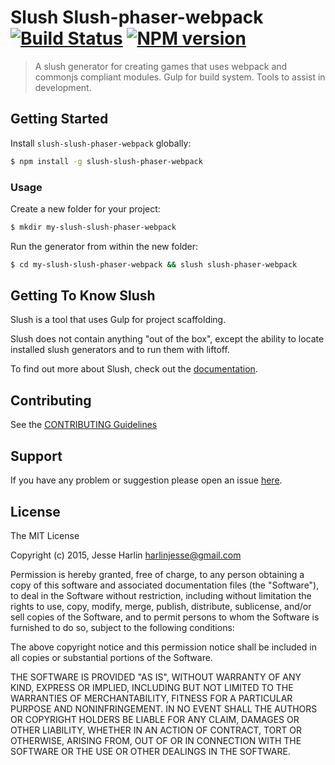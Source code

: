 # Slush Slush-phaser-webpack [![Build Status](https://secure.travis-ci.org/the-simian/slush-slush-phaser-webpack.png?branch=master)](https://travis-ci.org/the-simian/slush-slush-phaser-webpack) [![NPM version](https://badge-me.herokuapp.com/api/npm/slush-slush-phaser-webpack.png)](http://badges.enytc.com/for/npm/slush-slush-phaser-webpack)

> A slush generator for creating games that uses webpack and commonjs compliant modules. Gulp for build system. Tools to assist in development.


## Getting Started

Install `slush-slush-phaser-webpack` globally:

```bash
$ npm install -g slush-slush-phaser-webpack
```

### Usage

Create a new folder for your project:

```bash
$ mkdir my-slush-slush-phaser-webpack
```

Run the generator from within the new folder:

```bash
$ cd my-slush-slush-phaser-webpack && slush slush-phaser-webpack
```

## Getting To Know Slush

Slush is a tool that uses Gulp for project scaffolding.

Slush does not contain anything "out of the box", except the ability to locate installed slush generators and to run them with liftoff.

To find out more about Slush, check out the [documentation](https://github.com/slushjs/slush).

## Contributing

See the [CONTRIBUTING Guidelines](https://github.com/the-simian/slush-slush-phaser-webpack/blob/master/CONTRIBUTING.md)

## Support
If you have any problem or suggestion please open an issue [here](https://github.com/the-simian/slush-slush-phaser-webpack/issues).

## License 

The MIT License

Copyright (c) 2015, Jesse Harlin <harlinjesse@gmail.com>

Permission is hereby granted, free of charge, to any person
obtaining a copy of this software and associated documentation
files (the "Software"), to deal in the Software without
restriction, including without limitation the rights to use,
copy, modify, merge, publish, distribute, sublicense, and/or sell
copies of the Software, and to permit persons to whom the
Software is furnished to do so, subject to the following
conditions:

The above copyright notice and this permission notice shall be
included in all copies or substantial portions of the Software.

THE SOFTWARE IS PROVIDED "AS IS", WITHOUT WARRANTY OF ANY KIND,
EXPRESS OR IMPLIED, INCLUDING BUT NOT LIMITED TO THE WARRANTIES
OF MERCHANTABILITY, FITNESS FOR A PARTICULAR PURPOSE AND
NONINFRINGEMENT. IN NO EVENT SHALL THE AUTHORS OR COPYRIGHT
HOLDERS BE LIABLE FOR ANY CLAIM, DAMAGES OR OTHER LIABILITY,
WHETHER IN AN ACTION OF CONTRACT, TORT OR OTHERWISE, ARISING
FROM, OUT OF OR IN CONNECTION WITH THE SOFTWARE OR THE USE OR
OTHER DEALINGS IN THE SOFTWARE.

